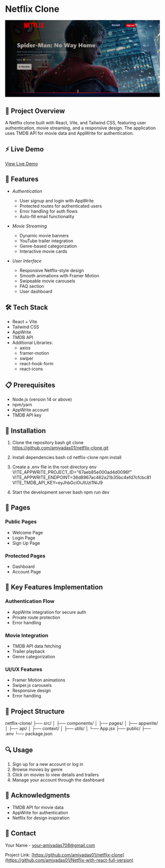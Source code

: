 # Netflix Clone

![Netflix Clone](/public/bg.png)

## 🎯 Project Overview

A Netflix clone built with React, Vite, and Tailwind CSS, featuring user authentication, movie streaming, and a responsive design. The application uses TMDB API for movie data and AppWrite for authentication.

## ⚡ Live Demo
[View Live Demo](https://amiya-dass-2004-04-03.netlify.app/) 

## 🚀 Features

- *Authentication*
  - User signup and login with AppWrite
  - Protected routes for authenticated users
  - Error handling for auth flows
  - Auto-fill email functionality

- *Movie Streaming*
  - Dynamic movie banners
  - YouTube trailer integration
  - Genre-based categorization
  - Interactive movie cards

- *User Interface*
  - Responsive Netflix-style design
  - Smooth animations with Framer Motion
  - Swipeable movie carousels
  - FAQ section
  - User dashboard

## 🛠 Tech Stack

- React + Vite
- Tailwind CSS
- AppWrite
- TMDB API
- Additional Libraries:
  - axios
  - framer-motion
  - swiper
  - react-hook-form
  - react-icons

## 📋 Prerequisites

- Node.js (version 14 or above)
- npm/yarn
- AppWrite account
- TMDB API key

## 🔧 Installation

1. Clone the repository
bash
git clone https://github.com/amiyadas01/netflix-clone.git


2. Install dependencies
bash
cd netflix-clone
npm install


3. Create a .env file in the root directory
env
VITE_APPWRITE_PROJECT_ID="67aeb85e000ad4d0096f"
VITE_APPWRITE_ENDPOINT=36d8967ac462a21b35bc4efd7cfcbc81
VITE_TMDB_API_KEY=eyJhbGciOiJIUzI1NiJ9


4. Start the development server
bash
npm run dev


## 📱 Pages

### Public Pages
- Welcome Page
- Login Page
- Sign Up Page

### Protected Pages
- Dashboard
- Account Page

## 🎨 Key Features Implementation

### Authentication Flow
- AppWrite integration for secure auth
- Private route protection
- Error handling

### Movie Integration
- TMDB API data fetching
- Trailer playback
- Genre categorization

### UI/UX Features
- Framer Motion animations
- Swiper.js carousels
- Responsive design
- Error handling

## 📂 Project Structure


netflix-clone/
├── src/
│   ├── components/
│   ├── pages/
│   ├── appwrite/
│   ├── api/
│   ├── context/
│   ├── utils/
│   └── App.jsx
├── public/
├── .env
└── package.json


## 🔍 Usage

1. Sign up for a new account or log in
2. Browse movies by genre
3. Click on movies to view details and trailers
4. Manage your account through the dashboard

## 👏 Acknowledgments

- TMDB API for movie data
- AppWrite for authentication
- Netflix for design inspiration

## 📧 Contact

Your Name - [your-amiyadas708@gmail.com](mailto:your-amiyadas708@gmail.com)

Project Link: [https://github.com/amiyadas01/netflix-clone](https://github.com/amiyadas01/Netflix-with-react-full-version)
